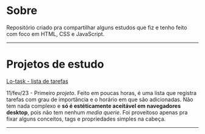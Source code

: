 # Sobre
Repositório criado pra compartilhar alguns estudos que fiz e tenho feito com foco em HTML, CSS e JavaScript.

***

# Projetos de estudo

[Lo-task - lista de tarefas](https://jjuniorbrasil.github.io/projetinhos-front/Lo-task/)

11/fev/23 - Primeiro *projeto*. Feito em poucas horas, é uma lista que registra tarefas com grau de importância e o horário em que são adicionadas. Não tem nada complexo e **só é estéticamente aceitável em navegadores desktop**, pois não tem nenhum *media querie*. Foi proveitoso apenas pra fixar alguns conceitos, tags e propriedades simples na cabeça.

***